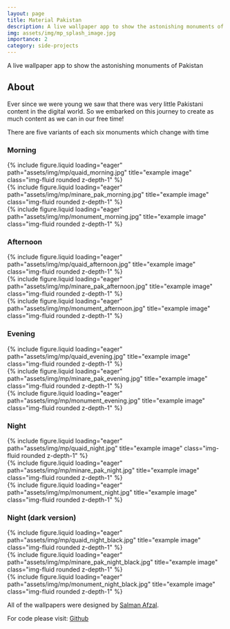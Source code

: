 ```yaml
---
layout: page
title: Material Pakistan
description: A live wallpaper app to show the astonishing monuments of Pakistan
img: assets/img/mp_splash_image.jpg
importance: 2
category: side-projects
---
```


<!-- Material Pakistan -->

A live wallpaper app to show the astonishing monuments of Pakistan

## About
Ever since we were young we saw that there was very little Pakistani content in the digital world. So we embarked on this journey to create as much content as we can in our free time!


There are five variants of each six monuments which change with time

### Morning

<div class="row">
    <div class="col-sm mt-3 mt-md-0">
        {% include figure.liquid loading="eager" path="assets/img/mp/quaid_morning.jpg" title="example image" class="img-fluid rounded z-depth-1" %}
    </div>
    <div class="col-sm mt-3 mt-md-0">
        {% include figure.liquid loading="eager" path="assets/img/mp/minare_pak_morning.jpg" title="example image" class="img-fluid rounded z-depth-1" %}
    </div>
    <div class="col-sm mt-3 mt-md-0">
        {% include figure.liquid loading="eager" path="assets/img/mp/monument_morning.jpg" title="example image" class="img-fluid rounded z-depth-1" %}
    </div>
</div>

### Afternoon

<div class="row">
    <div class="col-sm mt-3 mt-md-0">
        {% include figure.liquid loading="eager" path="assets/img/mp/quaid_afternoon.jpg" title="example image" class="img-fluid rounded z-depth-1" %}
    </div>
    <div class="col-sm mt-3 mt-md-0">
        {% include figure.liquid loading="eager" path="assets/img/mp/minare_pak_afternoon.jpg" title="example image" class="img-fluid rounded z-depth-1" %}
    </div>
    <div class="col-sm mt-3 mt-md-0">
        {% include figure.liquid loading="eager" path="assets/img/mp/monument_afternoon.jpg" title="example image" class="img-fluid rounded z-depth-1" %}
    </div>
</div>

### Evening

<div class="row">
    <div class="col-sm mt-3 mt-md-0">
        {% include figure.liquid loading="eager" path="assets/img/mp/quaid_evening.jpg" title="example image" class="img-fluid rounded z-depth-1" %}
    </div>
    <div class="col-sm mt-3 mt-md-0">
        {% include figure.liquid loading="eager" path="assets/img/mp/minare_pak_evening.jpg" title="example image" class="img-fluid rounded z-depth-1" %}
    </div>
    <div class="col-sm mt-3 mt-md-0">
        {% include figure.liquid loading="eager" path="assets/img/mp/monument_evening.jpg" title="example image" class="img-fluid rounded z-depth-1" %}
    </div>
</div>

### Night

<div class="row">
    <div class="col-sm mt-3 mt-md-0">
        {% include figure.liquid loading="eager" path="assets/img/mp/quaid_night.jpg" title="example image" class="img-fluid rounded z-depth-1" %}
    </div>
    <div class="col-sm mt-3 mt-md-0">
        {% include figure.liquid loading="eager" path="assets/img/mp/minare_pak_night.jpg" title="example image" class="img-fluid rounded z-depth-1" %}
    </div>
    <div class="col-sm mt-3 mt-md-0">
        {% include figure.liquid loading="eager" path="assets/img/mp/monument_night.jpg" title="example image" class="img-fluid rounded z-depth-1" %}
    </div>
</div>

### Night (dark version)

<div class="row">
    <div class="col-sm mt-3 mt-md-0">
        {% include figure.liquid loading="eager" path="assets/img/mp/quaid_night_black.jpg" title="example image" class="img-fluid rounded z-depth-1" %}
    </div>
    <div class="col-sm mt-3 mt-md-0">
        {% include figure.liquid loading="eager" path="assets/img/mp/minare_pak_night_black.jpg" title="example image" class="img-fluid rounded z-depth-1" %}
    </div>
    <div class="col-sm mt-3 mt-md-0">
        {% include figure.liquid loading="eager" path="assets/img/mp/monument_night_black.jpg" title="example image" class="img-fluid rounded z-depth-1" %}
    </div>
</div>


All of the wallpapers were designed by <a href="https://www.linkedin.com/in/imsalmanafzal/">Salman Afzal</a>.


For code please visit: [Github](https://github.com/osamazeeshan/Material-Pakistan)